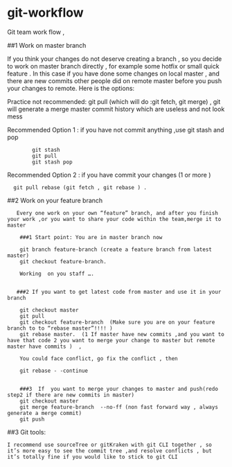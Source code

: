 # git-workflow

Git team work flow ,


##1 Work on master branch 

If you think your changes do not deserve creating a branch , so you decide to work on master branch directly , for example some hotfix  or small quick feature . In this case  if you have done some changes on local  master , and there are new commits other people did on remote master before you push your changes to remote. Here is the options:

  
   Practice  not recommended:  git pull (which will do :git fetch, git merge) , git will generate a merge master commit history which are useless and not look mess  

   Recommended  Option 1 : if you have not commit anything  ,use git stash and pop

            git stash 
            git pull
            git stash pop 


   Recommended Option 2 :  if you have commit your changes (1 or more )

      git pull rebase (git fetch , git rebase ) . 


##2  Work on your feature branch

       Every one work on your own “feature” branch, and after you finish your work ,or you want to share your code within the team,merge it to master      
        
        ###1 Start point: You are in master branch now       

        git branch feature-branch (create a feature branch from latest master)
        git checkout feature-branch. 

        Working  on you staff ….


       ###2 If you want to get latest code from master and use it in your branch 

        git checkout master
        git pull 
        git checkout feature-branch  (Make sure you are on your feature branch to to “rebase master”!!!! )
        git rebase master.  (1 If master have new commits ,and you want to have that code 2 you want to merge your change to master but remote master have commits )  , 
        
        You could face conflict, go fix the conflict , then 

        git rebase - -continue

       
        ###3  If  you want to merge your changes to master and push(redo step2 if there are new commits in master)      
        git checkout master 
        git merge feature-branch  --no-ff (non fast forward way , always generate a merge commit)    
        git push


##3 Git tools:

    I recommend use sourceTree or gitKraken with git CLI together , so it’s more easy to see the commit tree ,and resolve conflicts , but it’s totally fine if you would like to stick to git CLI

